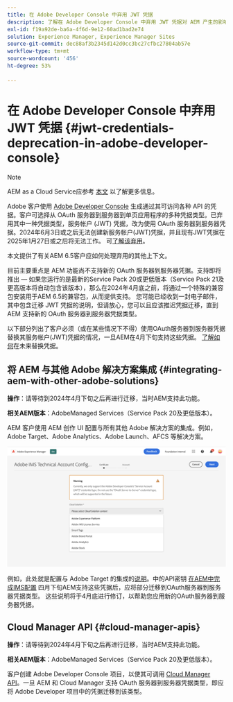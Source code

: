 ```yaml
---
title: 在 Adobe Developer Console 中弃用 JWT 凭据
description: 了解在 Adobe Developer Console 中弃用 JWT 凭据对 AEM 产生的影响
exl-id: f19a92de-ba6a-4f6d-9e12-60ad1bad2e74
solution: Experience Manager, Experience Manager Sites
source-git-commit: dec88af3b2345d142d0cc3bc27cfbc27804ab57e
workflow-type: tm+mt
source-wordcount: '456'
ht-degree: 53%

---
```


# 在 Adobe Developer Console 中弃用 JWT 凭据 {#jwt-credentials-deprecation-in-adobe-developer-console}

>[!NOTE]
> AEM as a Cloud Service应参考 [本文](https://experienceleague.adobe.com/docs/experience-manager-cloud-service/content/security/jwt-credentials-deprecation-in-adobe-developer-console.html) 以了解更多信息。

Adobe 客户使用 [Adobe Developer Console](https://developer.adobe.com/console) 生成通过其可访问各种 API 的凭据。客户可选择从 OAuth 服务器到服务器到单页应用程序的多种凭据类型。已弃用其中一种凭据类型，服务帐户 (JWT) 凭据，改为使用 OAuth 服务器到服务器凭据。2024年6月3日或之后无法创建新服务帐户(JWT)凭据，并且现有JWT凭据在2025年1月27日或之后将无法工作。 可[了解该弃用](https://developer.adobe.com/developer-console/docs/guides/authentication/ServerToServerAuthentication/migration/)。

本文提供了有关AEM 6.5客户应如何处理弃用的其他上下文。

目前主要重点是 AEM 功能尚不支持新的 OAuth 服务器到服务器凭据。支持即将推出 — 如果您运行的是最新的Service Pack 20或更低版本（Service Pack 21及更高版本将自动包含该版本），那么在2024年4月底之前，将通过一个特殊的兼容包安装用于AEM 6.5的兼容包，从而提供支持。 您可能已经收到一封电子邮件，其中包含迁移 JWT 凭据的说明，但请放心，您可以且应该推迟凭据迁移，直到 AEM 支持新的 OAuth 服务器到服务器凭据类型。

以下部分列出了客户必须（或在某些情况下不得）使用OAuth服务器到服务器凭据替换其服务帐户(JWT)凭据的情况，一旦AEM在4月下旬支持这些凭据。 [了解如何](https://developer.adobe.com/developer-console/docs/guides/authentication/ServerToServerAuthentication/migration/#migration-overview)在未来替换凭据。

## 将 AEM 与其他 Adobe 解决方案集成 {#integrating-aem-with-other-adobe-solutions}

**操作**：请等待到2024年4月下旬之后再进行迁移，当时AEM支持此功能。

**相关AEM版本**：AdobeManaged Services（Service Pack 20及更低版本）。


AEM 客户使用 AEM 创作 UI 配置与所有其他 Adobe 解决方案的集成。例如，Adobe Target、Adobe Analytics、Adobe Launch、AFCS 等解决方案。

![将 AEM 与其他解决方案集成](/help/sites-administering/assets/jwt-deprecation.png)

例如，此处就是配置与 Adobe Target 的集成的[说明](https://docs.mktossl.com/docs/experience-manager-cloud-service/content/sites/integrations/integration-adobe-target-ims.html?lang=zh-Hans)。中的API密钥 [在AEM中完成IMS配置](https://docs.mktossl.com/docs/experience-manager-cloud-service/content/sites/integrations/integration-adobe-target-ims.html#completing-the-ims-configuration-in-aem) 四月下旬AEM支持这些凭据后，应将部分迁移到OAuth服务器到服务器凭据类型。 这些说明将于4月底进行修订，以帮助您应用新的OAuth服务器到服务器凭据。

## Cloud Manager API {#cloud-manager-apis}

**操作**：请等待到2024年4月下旬之后再进行迁移，当时AEM支持此功能。

**相关AEM版本**：AdobeManaged Services（Service Pack 20及更低版本）。

客户创建 Adobe Developer Console 项目，以使其可调用 [Cloud Manager API](https://developer.adobe.com/experience-cloud/cloud-manager/guides/getting-started/create-api-integration/)。一旦 AEM 和 Cloud Manager 支持 OAuth 服务器到服务器凭据类型，即应将 Adobe Developer 项目中的凭据迁移到该类型。
